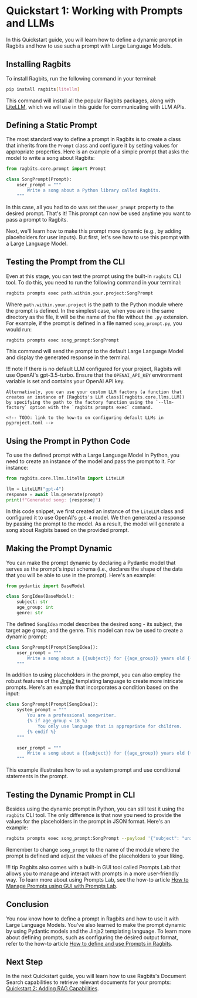 # Quickstart 1: Working with Prompts and LLMs

In this Quickstart guide, you will learn how to define a dynamic prompt in Ragbits and how to use such a prompt with Large Language Models.

## Installing Ragbits

To install Ragbits, run the following command in your terminal:

```bash
pip install ragbits[litellm]
```

This command will install all the popular Ragbits packages, along with [LiteLLM](https://docs.litellm.ai/docs/), which we will use in this guide for communicating with LLM APIs.

## Defining a Static Prompt
The most standard way to define a prompt in Ragbits is to create a class that inherits from the `Prompt` class and configure it by setting values for appropriate properties. Here is an example of a simple prompt that asks the model to write a song about Ragbits:

```python
from ragbits.core.prompt import Prompt

class SongPrompt(Prompt):
    user_prompt = """
        Write a song about a Python library called Ragbits.
    """
```

In this case, all you had to do was set the `user_prompt` property to the desired prompt. That's it! This prompt can now be used anytime you want to pass a prompt to Ragbits.

Next, we'll learn how to make this prompt more dynamic (e.g., by adding placeholders for user inputs). But first, let's see how to use this prompt with a Large Language Model.

## Testing the Prompt from the CLI
Even at this stage, you can test the prompt using the built-in `ragbits` CLI tool. To do this, you need to run the following command in your terminal:

```bash
ragbits prompts exec path.within.your.project:SongPrompt
```

Where `path.within.your.project` is the path to the Python module where the prompt is defined. In the simplest case, when you are in the same directory as the file, it will be the name of the file without the `.py` extension. For example, if the prompt is defined in a file named `song_prompt.py`, you would run:

```bash
ragbits prompts exec song_prompt:SongPrompt
```

This command will send the prompt to the default Large Language Model and display the generated response in the terminal.

!!! note
    If there is no default LLM configured for your project, Ragbits will use OpenAI's gpt-3.5-turbo. Ensure that the `OPENAI_API_KEY` environment variable is set and contains your OpenAI API key.

    Alternatively, you can use your custom LLM factory (a function that creates an instance of [Ragbits's LLM class][ragbits.core.llms.LLM]) by specifying the path to the factory function using the `--llm-factory` option with the `ragbits prompts exec` command.

    <!-- TODO: link to the how-to on configuring default LLMs in pyproject.toml -->

## Using the Prompt in Python Code
To use the defined prompt with a Large Language Model in Python, you need to create an instance of the model and pass the prompt to it. For instance:

```python
from ragbits.core.llms.litellm import LiteLLM

llm = LiteLLM("gpt-4")
response = await llm.generate(prompt)
print(f"Generated song: {response}")
```

In this code snippet, we first created an instance of the `LiteLLM` class and configured it to use OpenAI's `gpt-4` model. We then generated a response by passing the prompt to the model. As a result, the model will generate a song about Ragbits based on the provided prompt.

## Making the Prompt Dynamic
You can make the prompt dynamic by declaring a Pydantic model that serves as the prompt's input schema (i.e., declares the shape of the data that you will be able to use in the prompt). Here's an example:

```python
from pydantic import BaseModel

class SongIdea(BaseModel):
    subject: str
    age_group: int
    genre: str
```

The defined `SongIdea` model describes the desired song - its subject, the target age group, and the genre. This model can now be used to create a dynamic prompt:

```python
class SongPrompt(Prompt[SongIdea]):
    user_prompt = """
        Write a song about a {{subject}} for {{age_group}} years old {{genre}} fans.
    """
```

In addition to using placeholders in the prompt, you can also employ the robust features of the [Jinja2](https://jinja.palletsprojects.com/) templating language to create more intricate prompts. Here's an example that incorporates a condition based on the input:

```python
class SongPrompt(Prompt[SongIdea]):
    system_prompt = """
        You are a professional songwriter.
        {% if age_group < 18 %}
            You only use language that is appropriate for children.
        {% endif %}
    """

    user_prompt = """
        Write a song about a {{subject}} for {{age_group}} years old {{genre}} fans.
    """
```

This example illustrates how to set a system prompt and use conditional statements in the prompt.

## Testing the Dynamic Prompt in CLI
Besides using the dynamic prompt in Python, you can still test it using the `ragbits` CLI tool. The only difference is that now you need to provide the values for the placeholders in the prompt in JSON format. Here's an example:

```bash
ragbits prompts exec song_prompt:SongPrompt --payload '{"subject": "unicorns", "age_group": 12, "genre": "pop"}'
```

Remember to change `song_prompt` to the name of the module where the prompt is defined and adjust the values of the placeholders to your liking.

!!! tip
    Ragbits also comes with a built-in GUI tool called Prompts Lab that allows you to manage and interact with prompts in a more user-friendly way. To learn more about using Prompts Lab, see the how-to article [How to Manage Prompts using GUI with Prompts Lab](../how-to/prompts_lab.md).

## Conclusion
You now know how to define a prompt in Ragbits and how to use it with Large Language Models. You've also learned to make the prompt dynamic by using Pydantic models and the Jinja2 templating language. To learn more about defining prompts, such as configuring the desired output format, refer to the how-to article [How to define and use Prompts in Ragbits](../how-to/use_prompting.md).

<!-- TODO: Add a link to the how-to articles on using images in prompts and on defining custom prompt sources -->

## Next Step
In the next Quickstart guide, you will learn how to use Ragbits's Document Search capabilities to retrieve relevant documents for your prompts: [Quickstart 2: Adding RAG Capabilities](quickstart2_rag.md).